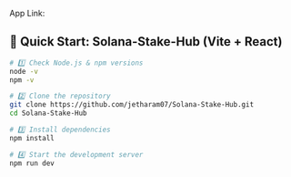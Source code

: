App Link: 

## 🚀 Quick Start: Solana-Stake-Hub (Vite + React)

```bash
# 1️⃣ Check Node.js & npm versions
node -v
npm -v

# 2️⃣ Clone the repository
git clone https://github.com/jetharam07/Solana-Stake-Hub.git
cd Solana-Stake-Hub

# 3️⃣ Install dependencies
npm install

# 4️⃣ Start the development server
npm run dev
